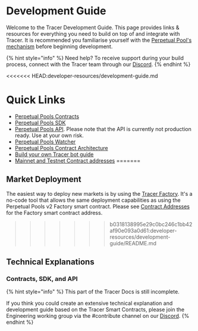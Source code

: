 # Development Guide

Welcome to the Tracer Development Guide. This page provides links & resources for everything you need to build on top of and integrate with Tracer. It is recommended you familiarise yourself with the [Perpetual Pool's mechanism](../advanced-topics/mechanism/README.md) before beginning development.

{% hint style="info" %}
Need help? To receive support during your build process, connect with the Tracer team through our [Discord](https://discord.gg/TracerDAO).
{% endhint %}

<<<<<<< HEAD:developer-resources/development-guide.md
# Quick Links
- [Perpetual Pools Contracts](https://github.com/tracer-protocol/perpetual-pools-contracts)
- [Perpetual Pools SDK](https://github.com/tracer-protocol/pools-js)
- [Perpetual Pools API](https://api.tracer.finance/docs/#/). Please note that the API is currently not production ready. Use at your own risk.
- [Perpetual Pools Watcher](https://github.com/tracer-protocol/perpetual-pools-v2-pool-watcher)
- [Perpetual Pools Contract Architecture](../advanced-topics/mechanism/README.md#implementation)
- [Build your own Tracer bot guide](https://medium.com/tracer-dao/byob-build-your-own-bot-on-tracer-perpetual-pools-v2-a43e88e9d090)
- [Mainnet and Testnet Contract addresses](../contract-addresses.md)
=======
## Market Deployment

The easiest way to deploy new markets is by using the [Tracer Factory](../../factory/pools-factory/). It's a no-code tool that allows the same deployment capabilities as using the Perpetual Pools v2 Factory smart contract. Please see [Contract Addresses](../../contract-addresses.md) for the Factory smart contract address.
>>>>>>> b0318138995e29c0bc246c1bb42af90e093a0d61:developer-resources/development-guide/README.md

## Technical Explanations

### Contracts, SDK, and API

{% hint style="info" %}
This part of the Tracer Docs is still incomplete.&#x20;

If you think you could create an extensive technical explanation and development guide based on the Tracer Smart Contracts, please join the Engineering working group via the #contribute channel on our [Discord](https://discord.gg/TracerDAO).
{% endhint %}




